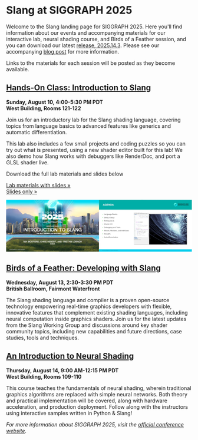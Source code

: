 # Slang at SIGGRAPH 2025

Welcome to the Slang landing page for SIGGRAPH 2025. Here you'll find information about our events and accompanying materials for our interactive lab, neural shading course, and Birds of a Feather session, and you can download our latest [release, 2025.14.3](https://github.com/shader-slang/slang/releases/tag/v2025.14.3). Please see our accompanying [blog post](https://shader-slang.org/blog/2025/08/08/slang-at-siggraph-2025/) for more information.

Links to the materials for each session will be posted as they become available.

## [Hands-On Class: Introduction to Slang](https://s2025.conference-schedule.org/?post_type=page&p=14&id=gensubcur_104&sess=sess287)

**Sunday, August 10, 4:00-5:30 PM PDT**  
**West Building, Rooms 121-122**

Join us for an introductory lab for the Slang shading language, covering topics from language basics to advanced features like generics and automatic differentiation.

This lab also includes a few small projects and coding puzzles so you can try out what is presented, using a new shader editor built for this lab! We also demo how Slang works with debuggers like RenderDoc, and port a GLSL shader live.

Download the full lab materials and slides below

[Lab materials with slides »](https://developer.download.nvidia.com/ProGraphics/nvpro-samples/SlangLab/Lab.zip)  
[Slides only »](https://developer.download.nvidia.com/ProGraphics/nvpro-samples/SlangLab/Slides.pdf)

[![The title and agenda slides from the lab. The agenda slide has a screenshot of vk_slang_editor and the course's agenda: language basics, using slangc, porting GLSL, shader I/O, debugging and tools, structs, modules, interfaces, SlangPy, and autodifferentiation.](intro-to-slang.webp)](https://developer.download.nvidia.com/ProGraphics/nvpro-samples/SlangLab/Slides.pdf)

## [Birds of a Feather: Developing with Slang](https://s2025.conference-schedule.org/?post_type=page&p=14&id=bof_177&sess=sess558)

**Wednesday, August 13, 2:30-3:30 PM PDT**  
**British Ballroom, Fairmont Waterfront**

The Slang shading language and compiler is a proven open-source technology empowering real-time graphics developers with flexible, innovative features that complement existing shading languages, including neural computation inside graphics shaders. Join us for the latest updates from the Slang Working Group and discussions around key shader community topics, including new capabilities and future directions, case studies, tools and techniques.

## [An Introduction to Neural Shading](https://s2025.conference-schedule.org/?post_type=page&p=14&id=gensub_420&sess=sess208)

**Thursday, August 14, 9:00 AM-12:15 PM PDT**  
**West Building, Rooms 109-110**

This course teaches the fundamentals of neural shading, wherein traditional graphics algorithms are replaced with simple neural networks. Both theory and practical implementation will be covered, along with hardware acceleration, and production deployment. Follow along with the instructors using interactive samples written in Python & Slang!

_For more information about SIGGRAPH 2025, visit the [official conference website](https://s2025.siggraph.org/)._
